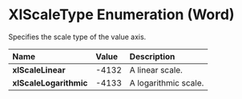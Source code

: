 
# XlScaleType Enumeration (Word)

Specifies the scale type of the value axis.



|**Name**|**Value**|**Description**|
|:-----|:-----|:-----|
|**xlScaleLinear**|-4132|A linear scale.|
|**xlScaleLogarithmic**|-4133|A logarithmic scale.|

